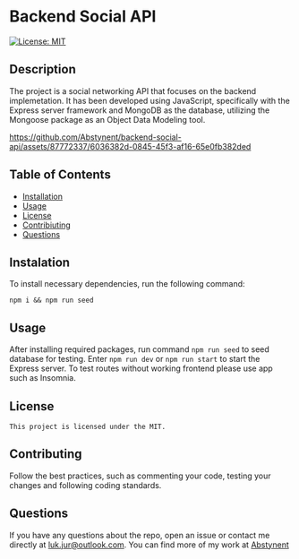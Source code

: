 
  # Backend Social API
  [![License: MIT](https://img.shields.io/badge/License-MIT-yellow.svg)](https://opensource.org/licenses/MIT)

  ## Description
  The project is a social networking API that focuses on the backend implemetation. It has been developed using JavaScript, specifically with the Express server framework and MongoDB as the database, utilizing the Mongoose package as an Object Data Modeling tool.


https://github.com/Abstynent/backend-social-api/assets/87772337/6036382d-0845-45f3-af16-65e0fb382ded


  ## Table of Contents
  * [Installation](#installation)
  * [Usage](#usage)
  * [License](#license)
  * [Contribiuting](#contributing)
  * [Questions](#questions)

  ## Instalation
  To install necessary dependencies, run the following command:
  ```
  npm i && npm run seed
  ```

  ## Usage
  After installing required packages, run command `npm run seed` to seed database for testing. Enter `npm run dev` or `npm run start` to start the Express server. To test routes without working frontend please use app such as Insomnia.

  ## License
    This project is licensed under the MIT.

  ## Contributing
  Follow the best practices, such as commenting your code, testing your changes and following coding standards.

  ## Questions
  If you have any questions about the repo, open an issue or contact me directly at luk.jur@outlook.com. You can find more of my work at [Abstynent](https://github.com/Abstynent)
  
